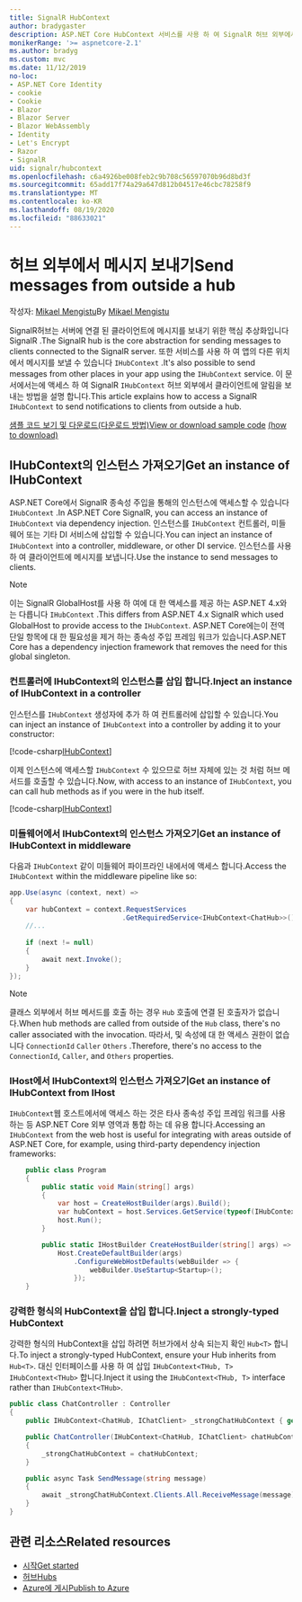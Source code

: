 ```yaml
---
title: SignalR HubContext
author: bradygaster
description: ASP.NET Core HubContext 서비스를 사용 하 여 SignalR 허브 외부에서 클라이언트로 알림을 보내는 방법에 대해 알아봅니다.
monikerRange: '>= aspnetcore-2.1'
ms.author: bradyg
ms.custom: mvc
ms.date: 11/12/2019
no-loc:
- ASP.NET Core Identity
- cookie
- Cookie
- Blazor
- Blazor Server
- Blazor WebAssembly
- Identity
- Let's Encrypt
- Razor
- SignalR
uid: signalr/hubcontext
ms.openlocfilehash: c6a4926be008feb2c9b708c56597070b96d8bd3f
ms.sourcegitcommit: 65add17f74a29a647d812b04517e46cbc78258f9
ms.translationtype: MT
ms.contentlocale: ko-KR
ms.lasthandoff: 08/19/2020
ms.locfileid: "88633021"
---
```

# <a name="send-messages-from-outside-a-hub"></a><span data-ttu-id="374ec-103">허브 외부에서 메시지 보내기</span><span class="sxs-lookup"><span data-stu-id="374ec-103">Send messages from outside a hub</span></span>

<span data-ttu-id="374ec-104">작성자: [Mikael Mengistu](https://twitter.com/MikaelM_12)</span><span class="sxs-lookup"><span data-stu-id="374ec-104">By [Mikael Mengistu](https://twitter.com/MikaelM_12)</span></span>

<span data-ttu-id="374ec-105">SignalR허브는 서버에 연결 된 클라이언트에 메시지를 보내기 위한 핵심 추상화입니다 SignalR .</span><span class="sxs-lookup"><span data-stu-id="374ec-105">The SignalR hub is the core abstraction for sending messages to clients connected to the SignalR server.</span></span> <span data-ttu-id="374ec-106">또한 서비스를 사용 하 여 앱의 다른 위치에서 메시지를 보낼 수 있습니다 `IHubContext` .</span><span class="sxs-lookup"><span data-stu-id="374ec-106">It's also possible to send messages from other places in your app using the `IHubContext` service.</span></span> <span data-ttu-id="374ec-107">이 문서에서는에 액세스 하 여 SignalR `IHubContext` 허브 외부에서 클라이언트에 알림을 보내는 방법을 설명 합니다.</span><span class="sxs-lookup"><span data-stu-id="374ec-107">This article explains how to access a SignalR `IHubContext` to send notifications to clients from outside a hub.</span></span>

<span data-ttu-id="374ec-108">[샘플 코드 보기 및 다운로드](https://github.com/dotnet/AspNetCore.Docs/tree/master/aspnetcore/signalr/hubcontext/sample/)[(다운로드 방법)](xref:index#how-to-download-a-sample)</span><span class="sxs-lookup"><span data-stu-id="374ec-108">[View or download sample code](https://github.com/dotnet/AspNetCore.Docs/tree/master/aspnetcore/signalr/hubcontext/sample/) [(how to download)](xref:index#how-to-download-a-sample)</span></span>

## <a name="get-an-instance-of-ihubcontext"></a><span data-ttu-id="374ec-109">IHubContext의 인스턴스 가져오기</span><span class="sxs-lookup"><span data-stu-id="374ec-109">Get an instance of IHubContext</span></span>

<span data-ttu-id="374ec-110">ASP.NET Core에서 SignalR 종속성 주입을 통해의 인스턴스에 액세스할 수 있습니다 `IHubContext` .</span><span class="sxs-lookup"><span data-stu-id="374ec-110">In ASP.NET Core SignalR, you can access an instance of `IHubContext` via dependency injection.</span></span> <span data-ttu-id="374ec-111">인스턴스를 `IHubContext` 컨트롤러, 미들웨어 또는 기타 DI 서비스에 삽입할 수 있습니다.</span><span class="sxs-lookup"><span data-stu-id="374ec-111">You can inject an instance of `IHubContext` into a controller, middleware, or other DI service.</span></span> <span data-ttu-id="374ec-112">인스턴스를 사용 하 여 클라이언트에 메시지를 보냅니다.</span><span class="sxs-lookup"><span data-stu-id="374ec-112">Use the instance to send messages to clients.</span></span>

> [!NOTE]
> <span data-ttu-id="374ec-113">이는 SignalR GlobalHost를 사용 하 여에 대 한 액세스를 제공 하는 ASP.NET 4.x와는 다릅니다 `IHubContext` .</span><span class="sxs-lookup"><span data-stu-id="374ec-113">This differs from ASP.NET 4.x SignalR which used GlobalHost to provide access to the `IHubContext`.</span></span> <span data-ttu-id="374ec-114">ASP.NET Core에는이 전역 단일 항목에 대 한 필요성을 제거 하는 종속성 주입 프레임 워크가 있습니다.</span><span class="sxs-lookup"><span data-stu-id="374ec-114">ASP.NET Core has a dependency injection framework that removes the need for this global singleton.</span></span>

### <a name="inject-an-instance-of-ihubcontext-in-a-controller"></a><span data-ttu-id="374ec-115">컨트롤러에 IHubContext의 인스턴스를 삽입 합니다.</span><span class="sxs-lookup"><span data-stu-id="374ec-115">Inject an instance of IHubContext in a controller</span></span>

<span data-ttu-id="374ec-116">인스턴스를 `IHubContext` 생성자에 추가 하 여 컨트롤러에 삽입할 수 있습니다.</span><span class="sxs-lookup"><span data-stu-id="374ec-116">You can inject an instance of `IHubContext` into a controller by adding it to your constructor:</span></span>

[!code-csharp[IHubContext](hubcontext/sample/Controllers/HomeController.cs?range=12-19,57)]

<span data-ttu-id="374ec-117">이제 인스턴스에 액세스할 `IHubContext` 수 있으므로 허브 자체에 있는 것 처럼 허브 메서드를 호출할 수 있습니다.</span><span class="sxs-lookup"><span data-stu-id="374ec-117">Now, with access to an instance of `IHubContext`, you can call hub methods as if you were in the hub itself.</span></span>

[!code-csharp[IHubContext](hubcontext/sample/Controllers/HomeController.cs?range=21-25)]

### <a name="get-an-instance-of-ihubcontext-in-middleware"></a><span data-ttu-id="374ec-118">미들웨어에서 IHubContext의 인스턴스 가져오기</span><span class="sxs-lookup"><span data-stu-id="374ec-118">Get an instance of IHubContext in middleware</span></span>

<span data-ttu-id="374ec-119">다음과 `IHubContext` 같이 미들웨어 파이프라인 내에서에 액세스 합니다.</span><span class="sxs-lookup"><span data-stu-id="374ec-119">Access the `IHubContext` within the middleware pipeline like so:</span></span>

```csharp
app.Use(async (context, next) =>
{
    var hubContext = context.RequestServices
                            .GetRequiredService<IHubContext<ChatHub>>();
    //...
    
    if (next != null)
    {
        await next.Invoke();
    }
});
```

> [!NOTE]
> <span data-ttu-id="374ec-120">클래스 외부에서 허브 메서드를 호출 하는 경우 `Hub` 호출에 연결 된 호출자가 없습니다.</span><span class="sxs-lookup"><span data-stu-id="374ec-120">When hub methods are called from outside of the `Hub` class, there's no caller associated with the invocation.</span></span> <span data-ttu-id="374ec-121">따라서, 및 속성에 대 한 액세스 권한이 없습니다 `ConnectionId` `Caller` `Others` .</span><span class="sxs-lookup"><span data-stu-id="374ec-121">Therefore, there's no access to the `ConnectionId`, `Caller`, and `Others` properties.</span></span>

### <a name="get-an-instance-of-ihubcontext-from-ihost"></a><span data-ttu-id="374ec-122">IHost에서 IHubContext의 인스턴스 가져오기</span><span class="sxs-lookup"><span data-stu-id="374ec-122">Get an instance of IHubContext from IHost</span></span>

<span data-ttu-id="374ec-123">`IHubContext`웹 호스트에서에 액세스 하는 것은 타사 종속성 주입 프레임 워크를 사용 하는 등 ASP.NET Core 외부 영역과 통합 하는 데 유용 합니다.</span><span class="sxs-lookup"><span data-stu-id="374ec-123">Accessing an `IHubContext` from the web host is useful for integrating with areas outside of ASP.NET Core, for example, using third-party dependency injection frameworks:</span></span>

```csharp
    public class Program
    {
        public static void Main(string[] args)
        {
            var host = CreateHostBuilder(args).Build();
            var hubContext = host.Services.GetService(typeof(IHubContext<ChatHub>));
            host.Run();
        }

        public static IHostBuilder CreateHostBuilder(string[] args) =>
            Host.CreateDefaultBuilder(args)
                .ConfigureWebHostDefaults(webBuilder => {
                    webBuilder.UseStartup<Startup>();
                });
    }
```

### <a name="inject-a-strongly-typed-hubcontext"></a><span data-ttu-id="374ec-124">강력한 형식의 HubContext을 삽입 합니다.</span><span class="sxs-lookup"><span data-stu-id="374ec-124">Inject a strongly-typed HubContext</span></span>

<span data-ttu-id="374ec-125">강력한 형식의 HubContext을 삽입 하려면 허브가에서 상속 되는지 확인 `Hub<T>` 합니다.</span><span class="sxs-lookup"><span data-stu-id="374ec-125">To inject a strongly-typed HubContext, ensure your Hub inherits from `Hub<T>`.</span></span> <span data-ttu-id="374ec-126">대신 인터페이스를 사용 하 여 삽입 `IHubContext<THub, T>` `IHubContext<THub>` 합니다.</span><span class="sxs-lookup"><span data-stu-id="374ec-126">Inject it using the `IHubContext<THub, T>` interface rather than `IHubContext<THub>`.</span></span>

```csharp
public class ChatController : Controller
{
    public IHubContext<ChatHub, IChatClient> _strongChatHubContext { get; }

    public ChatController(IHubContext<ChatHub, IChatClient> chatHubContext)
    {
        _strongChatHubContext = chatHubContext;
    }

    public async Task SendMessage(string message)
    {
        await _strongChatHubContext.Clients.All.ReceiveMessage(message);
    }
}
```

## <a name="related-resources"></a><span data-ttu-id="374ec-127">관련 리소스</span><span class="sxs-lookup"><span data-stu-id="374ec-127">Related resources</span></span>

* [<span data-ttu-id="374ec-128">시작</span><span class="sxs-lookup"><span data-stu-id="374ec-128">Get started</span></span>](xref:tutorials/signalr)
* [<span data-ttu-id="374ec-129">허브</span><span class="sxs-lookup"><span data-stu-id="374ec-129">Hubs</span></span>](xref:signalr/hubs)
* [<span data-ttu-id="374ec-130">Azure에 게시</span><span class="sxs-lookup"><span data-stu-id="374ec-130">Publish to Azure</span></span>](xref:signalr/publish-to-azure-web-app)
